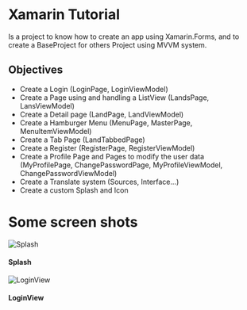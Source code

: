 # Xamarin Tutorial

Is a project to know how to create an app using Xamarin.Forms, and to create a BaseProject for others Project using MVVM system.

## Objectives

- Create a Login (LoginPage, LoginViewModel)
- Create a Page using and handling a ListView (LandsPage, LansViewModel)
- Create a Detail page (LandPage, LandViewModel)
- Create a Hamburger Menu (MenuPage, MasterPage, MenuItemViewModel)
- Create a Tab Page (LandTabbedPage)
- Create a Register (RegisterPage, RegisterViewModel)
- Create a Profile Page and Pages to modify the user data (MyProfilePage, ChangePasswordPage, MyProfileViewModel, ChangePasswordViewModel)
- Create a Translate system (Sources, Interface...)
- Create a custom Splash and Icon

# Some screen shots

![Splash](https://res.cloudinary.com/dacdvngec/image/upload/v1609963733/XamarinTutorial/splash_yswljk.png)
#### Splash

![LoginView](https://res.cloudinary.com/dacdvngec/image/upload/v1609963657/XamarinTutorial/login_ll1f5p.png)
#### LoginView
